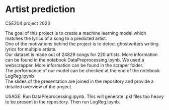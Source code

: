 # Artist prediction
CSE204 project 2023 

The goal of this project is to create a machine learning model which matches the lyrics of a song to a predicted artist. \
One of the motivations behind the project is to detect ghostwriters writing lyrics for multiple artists. \
Our dataset is made out of 24829 songs for 220 artists. More information can be found in the notebook DataPreprocessing.ipynb. We used a webscrapper. More information can be found in the scraper folder.\
The performance of our model can be checked at the end of the notebook LogReg.ipynb\
The slides of the presentation are joined in the repository and provide a detailed overview of the project.

USAGE:
Run DataPreprocessing.ipynb. This will generate .pkl files too heavy to be present in the repository. Then run LogReg.ipynb.

